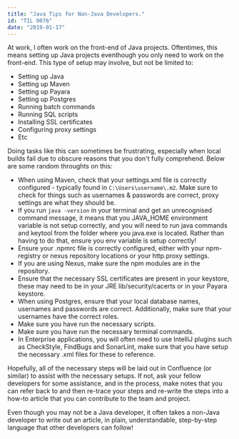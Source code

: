 ```yaml
---
title: "Java Tips for Non-Java Developers."
id: "TIL 0076"
date: "2019-01-17"
---
```


At work, I often work on the front-end of Java projects. Oftentimes, this means setting up Java projects eventhough you only need to work on the front-end. This type of setup may involve, but not be limited to: 

* Setting up Java
* Setting up Maven
* Setting up Payara
* Setting up Postgres
* Running batch commands
* Running SQL scripts
* Installing SSL certificates
* Configuring proxy settings
* Etc


Doing tasks like this can sometimes be frustrating, especially when local builds fail due to obscure reasons that you don't fully comprehend. Below are some random throughts on this: 

* When using Maven, check that your settings.xml file is correctly configured - typically found in `C:\Users\username\.m2`. Make sure to check for things such as usernames & passwords are correct, proxy settings are what they should be. 
* If you run `java -version` in your terminal and get an unrecognised command message, it means that you JAVA_HOME environment variable is not setup correctly, and you will need to run java commands and keytool from the folder where you java.exe is located. Rather than having to do that, ensure you env variable is setup correctly! 
* Ensure your .npmrc file is correctly configured, either with your npm-registry or nexus repository locations or your http.proxy settings. 
* If you are using Nexus, make sure the npm modules are in the repository. 
* Ensure that the necessary SSL certificates are present in your keystore, these may need to be in your JRE lib/security/cacerts or in your Payara keystore. 
* When using Postgres, ensure that your local database names, usernames and passwords are correct. Additionally, make sure that your usernames have the correct roles. 
* Make sure you have run the necessary scripts.
* Make sure you have run the necessary terminal commands. 
* In Enterprise applications, you will often need to use IntelliJ plugins such as CheckStyle, FindBugs and SonarLint, make sure that you have setup the necessary .xml files for these to reference. 


Hopefully, all of the necessary steps will be laid out in Confluence (or similar) to assist with the necessary setups. If not, ask your fellow developers for some assistance, and in the process, make notes that you can refer back to and then re-trace your steps and re-write the steps into a how-to article that you can contribute to the team and project. 

Even though you may not be a Java developer, it often takes a non-Java developer to write out an article, in plain, understandable, step-by-step language that other developers can follow! 

